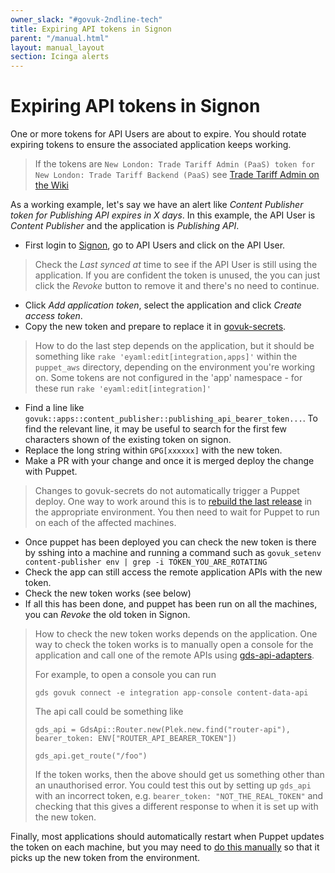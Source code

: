 ```yaml
---
owner_slack: "#govuk-2ndline-tech"
title: Expiring API tokens in Signon
parent: "/manual.html"
layout: manual_layout
section: Icinga alerts
---
```


# Expiring API tokens in Signon

[signon]: https://signon.publishing.service.gov.uk/api_users
[deploy-puppet]: https://deploy.production.govuk.digital/job/Deploy_Puppet/
[restart-app]: /manual/restart-application.html
[govuk-secrets]: https://github.com/alphagov/govuk-secrets
[gds-api-adapters]: https://github.com/alphagov/gds-api-adapters/blob/master/lib/gds_api.rb

One or more tokens for API Users are about to expire. You should rotate
expiring tokens to ensure the associated application keeps working.

> If the tokens are
> `New London: Trade Tariff Admin (PaaS) token for New London: Trade Tariff Backend (PaaS)`
> see [Trade Tariff Admin on the Wiki](https://gov-uk.atlassian.net/wiki/spaces/PLOPS/pages/3155099649/Trade+Tariff+Admin)

As a working example, let's say we have an alert like *Content Publisher token
for Publishing API expires in X days*. In this example, the API User is
*Content Publisher* and the application is *Publishing API*.

- First login to [Signon], go to API Users and click on the API User.

> Check the *Last synced at* time to see if the API User is still using the
> application. If you are confident the token is unused, the you can just
> click the *Revoke* button to remove it and there's no need to continue.

- Click *Add application token*, select the application and click *Create
  access token*.
- Copy the new token and prepare to replace it in [govuk-secrets].

> How to do the last step depends on the application, but it should be
> something like `rake 'eyaml:edit[integration,apps]'` within the `puppet_aws` directory, depending on the
> environment you're working on. Some tokens are not configured in the 'app' namespace - for these
> run `rake 'eyaml:edit[integration]'`

- Find a line like `govuk::apps::content_publisher::publishing_api_bearer_token...`. To find the relevant line, it may be useful to search for the first few characters shown of the existing token on signon.
- Replace the long string within `GPG[xxxxxx]` with the new token.
- Make a PR with your change and once it is merged deploy the change with
  Puppet.

> Changes to govuk-secrets do not automatically trigger a Puppet deploy. One
> way to work around this is to [rebuild the last release][deploy-puppet] in the appropriate
> environment. You then need to wait for Puppet to run on each of the affected machines.

- Once puppet has been deployed you can check the new token is there by sshing into a machine and running a command such as `govuk_setenv content-publisher env | grep -i TOKEN_YOU_ARE_ROTATING`
- Check the app can still access the remote application APIs with the new token.
- Check the new token works (see below)
- If all this has been done, and puppet has been run on all the machines, you can *Revoke* the old token in Signon.

> How to check the new token works depends on the application. One way to check
> the token works is to manually open a console for the application and call
> one of the remote APIs using [gds-api-adapters][].
>
> For example, to open a console you can run
>
> `gds govuk connect -e integration app-console content-data-api`
>
> The api call could be something like
>
> `gds_api = GdsApi::Router.new(Plek.new.find("router-api"), bearer_token: ENV["ROUTER_API_BEARER_TOKEN"])`
>
> `gds_api.get_route("/foo")`
>
> If the token works, then the above should get us something other than an unauthorised error.
> You could test this out by setting up `gds_api` with an incorrect token, e.g. `bearer_token: "NOT_THE_REAL_TOKEN"`
> and checking that this gives a different response to when it is set up with the new token.

Finally, most applications should automatically restart when Puppet updates the
token on each machine, but you may need to [do this manually][restart-app] so
that it picks up the new token from the environment.
